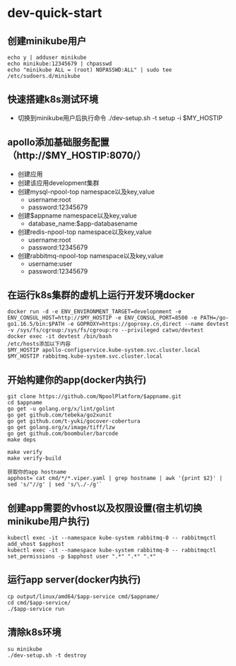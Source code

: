 # dev-quick-start

## 创建minikube用户
```
echo y | adduser minikube
echo minikube:12345679 | chpasswd
echo "minikube ALL = (root) NOPASSWD:ALL" | sudo tee /etc/sudoers.d/minikube
```

## 快速搭建k8s测试环境
- 切换到minikube用户后执行命令 ./dev-setup.sh -t setup -i $MY_HOSTIP


## apollo添加基础服务配置（http://$MY_HOSTIP:8070/）
- 创建应用
- 创建该应用development集群
- 创建mysql-npool-top namespace以及key,value
  - username:root
  - password:12345679
- 创建$appname namespace以及key,value
  - database_name:$app-databasename
- 创建redis-npool-top namespace以及key,value
  - username:root
  - password:12345679
- 创建rabbitmq-npool-top namespace以及key,value
  - username:user
  - password:12345679

## 在运行k8s集群的虚机上运行开发环境docker
```
docker run -d -e ENV_ENVIRONMENT_TARGET=developnment -e ENV_CONSUL_HOST=http://$MY_HOSTIP -e ENV_CONSUL_PORT=8500 -e PATH=/go-go1.16.5/bin:$PATH -e GOPROXY=https://goproxy.cn,direct --name devtest -v /sys/fs/cgroup:/sys/fs/cgroup:ro --privileged catwo/devtest
docker exec -it devtest /bin/bash
/etc/hosts添加以下内容
$MY_HOSTIP apollo-configservice.kube-system.svc.cluster.local
$MY_HOSTIP rabbitmq.kube-system.svc.cluster.local
```

## 开始构建你的app(docker内执行)
```
git clone https://github.com/NpoolPlatform/$appname.git
cd $appname
go get -u golang.org/x/lint/golint
go get github.com/tebeka/go2xunit
go get github.com/t-yuki/gocover-cobertura
go get golang.org/x/image/tiff/lzw
go get github.com/boombuler/barcode
make deps

make verify
make verify-build

获取你的app hostname
apphost=`cat cmd/*/*.viper.yaml | grep hostname | awk '{print $2}' | sed 's/"//g' | sed 's/\./-/g'`
```

## 创建app需要的vhost以及权限设置(宿主机切换minikube用户执行)
```
kubectl exec -it --namespace kube-system rabbitmq-0 -- rabbitmqctl add_vhost $apphost
kubectl exec -it --namespace kube-system rabbitmq-0 -- rabbitmqctl set_permissions -p $apphost user ".*" ".*" ".*"
```

## 运行app server(docker内执行)
```
cp output/linux/amd64/$app-service cmd/$appname/
cd cmd/$app-service/
./$app-service run
```

## 清除k8s环境
```
su minikube
./dev-setup.sh -t destroy
```
